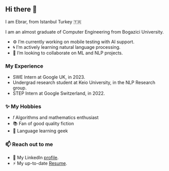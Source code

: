 ## Hi there 👋

I am Ebrar, from Istanbul Turkey 🇹🇷

I am an almost graduate of Computer Engineering from Bogazici University. 

- ⚙️ I’m currently working on mobile testing with AI support.
- 🌀 I’m actively learning natural language processing. 
- 👯 I’m looking to collaborate on ML and NLP projects.

### My Experience
- SWE Intern at Google UK, in 2023.
- Undergrad research student at Keio University, in the NLP Research group.
- STEP Intern at Google Switzerland, in 2022.

### ✨ My Hobbies
- 𝑓  Algorithms and mathematics enthusiast
- 📚 Fan of good quality fiction
- 💬 Language learning geek

### 📫 Reach out to me
- 👔 My LinkedIn [profile](https://www.linkedin.com/in/ebrarkiziloglu/).
- ⚡ My up-to-date [Resume](https://drive.google.com/file/d/1Qo_7LIfWf4rhRbBNZl7nq-c56S_XxgXO/view?usp=sharing).
